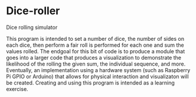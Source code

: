 # Dice-roller
Dice rolling simulator 

This program is intended to set a number of dice, the number of sides on each dice, then perform a fair roll is performed for each one and sum the values rolled. 
The endgoal for this bit of code is to produce a module that goes into a larger code that produces a visualization to demonstrate the likelihood of the rolling the given sum, the individual sequence, and more. 
Eventually, an implementation using a hardware system (such as Raspberry Pi GPIO or Arduino) that allows for physical interaction and visualizaton will be created. Creating and using this program is intended as a learning exercise. 
